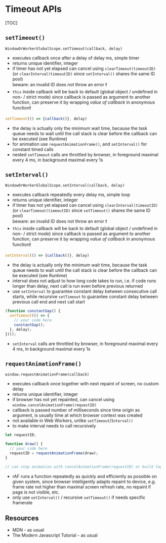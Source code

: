 # Timeout APIs

[TOC]



## `setTimeout()`

`WindowOrWorkerGlobalScope.setTimeout(callback, delay)`

- executes callback once after a delay of delay ms, simple timer
- returns unique identifier, integer
- if timer has not yet elapsed can cancel using `clearTimeout(timeoutID)` (or `clearInterval(timeoutID)` since `setInterval()` shares the same ID pool)  
  beware: an invalid ID does not throw an error ❗️
- `this` inside callback will be back to default (global object / undefined in non- / strict mode) since callback is passed as argument to another function, can preserve it by wrapping _value of callback_ in anonymous function❗️

```javascript
setTimeout(() => {callback()}, delay)
```

- the delay is actually only the minimum wait time, because the task queue needs to wait until the call stack is clear before the callback can be executed (see Runtime)
- for animation use `requestAnimationFrame()`, and `setInterval()` for constant timed calls
- nested `setTimeout` calls are throttled by browser, in foreground maximal every 4 ms, in background maximal every 1s



## `setInterval()`

`WindowOrWorkerGlobalScope.setInterval(callback, delay)`

- executes callback repeatedly every delay ms, simple loop
- returns unique identifier, integer
- if timer has not yet elapsed can cancel using `clearInterval(timeoutID)` (or `clearTimeout(timeoutID)` since `setTimeout()` shares the same ID pool)  
  beware: an invalid ID does not throw an error ❗️
- `this` inside callback will be back to default (global object / undefined in non- / strict mode) since callback is passed as argument to another function, can preserve it by wrapping _value of callback_ in anonymous function❗️

```javascript
setInterval(() => {callback()}, delay)
```

- the delay is actually only the minimum wait time, because the task queue needs to wait until the call stack is clear before the callback can be executed (see Runtime)
- interval does not adjust to how long code takes to run, i.e. if code runs longer than delay, next call is run even before previous returned
- use `setInterval` to guarantee constant delay between consecutive call starts, while recursive `setTimeout` to guarantee constant delay between previous call end and next call start

```javascript
(function constantGap() {
  setTimeout(() => {
    // your code here
    constantGap();
  }, delay);
})();
```

- `setInterval` calls are throttled by browser, in foreground maximal every 4 ms, in background maximal every 1s



## `requestAnimationFrame()`

`window.requestAnimationFrame(callback)`

- executes callback once together with next repaint of screen, no custom delay
- returns unique identifier, integer
- if browser has not yet repainted, can cancel using `window.cancelAnimationFrame(requestID)`
- callback is passed number of milliseconds since time origin as argument, is usually time at which browser context was created
- not available in Web Workers, unlike `setTimeout`/`Interval()`
- to make interval needs to call recursively

```javascript
let requestID;

function draw() {
  // your code here
  requestID = requestAnimationFrame(draw);
}

// can stop animation with cancelAnimationFrame(requestID) or build logic in recursion to not call itself anymore
```

- rAF runs a function repeatedly as quickly and efficiently as possible on given system, since browser intelligently adapts repaint to device, e.g. frame rate not higher than maximal screen refresh rate, no repaint if page is not visible, etc.
- only use `setInterval()` / recursive `setTimeout()` if needs specific framerate



## Resources

- MDN - as usual
- The Modern Javascript Tutorial - as usual